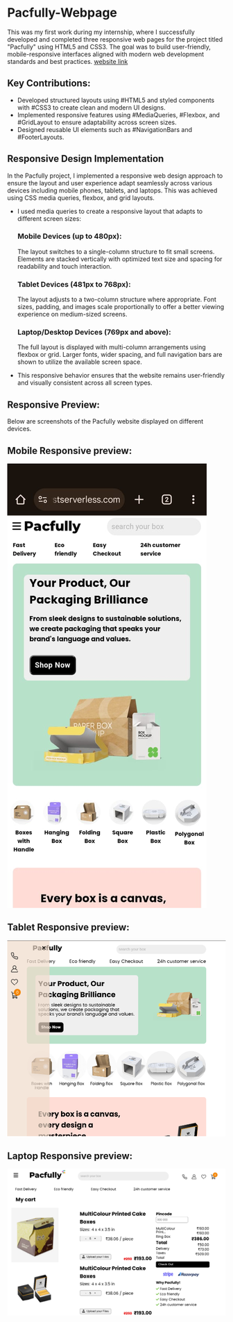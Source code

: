# Pacfully-Webpage
This was my first work during my internship, where I successfully developed and completed three responsive web pages for the project titled "Pacfully" using HTML5 and CSS3. The goal was to build user-friendly, mobile-responsive interfaces aligned with modern web development standards and best practices.
<a href="https://pacfully-890453698.development.catalystserverless.com/app/index.html"> website link</a>

## Key Contributions:
  - Developed structured layouts using #HTML5 and styled components with #CSS3 to create clean and modern UI designs.
  - Implemented responsive features using #MediaQueries, #Flexbox, and #GridLayout to ensure adaptability across screen sizes.
  - Designed reusable UI elements such as #NavigationBars and #FooterLayouts.
## Responsive Design Implementation
In the Pacfully project, I implemented a responsive web design approach to ensure the layout and user experience adapt seamlessly across various devices including mobile phones, tablets, and laptops. This was achieved using CSS media queries, flexbox, and grid layouts.
- I used media queries to create a responsive layout that adapts to different screen sizes:
  ### Mobile Devices (up to 480px):
  The layout switches to a single-column structure to fit small screens. Elements are stacked vertically with optimized text size and spacing for readability and touch interaction. 
  ### Tablet Devices (481px to 768px):
  The layout adjusts to a two-column structure where appropriate. Font sizes, padding, and images scale proportionally to offer a better viewing experience on medium-sized screens. 
  ### Laptop/Desktop Devices (769px and above):
  The full layout is displayed with multi-column arrangements using flexbox or grid. Larger fonts, wider spacing, and full navigation bars are shown to utilize the available screen space.

- This responsive behavior ensures that the website remains user-friendly and visually consistent across all screen types.

## Responsive Preview:
Below are screenshots of the Pacfully website displayed on different devices.

## Mobile Responsive preview:
![screenshot](https://github.com/hariharanr8/Pacfully-Webpage/blob/68699ce0f853ee34b6ecb6b70be5bead94df2528/Responsive%20images/mobile.jpg)

## Tablet Responsive preview:
![screenshot](https://github.com/hariharanr8/Pacfully-Webpage/blob/85e9781a71142ff4499f267ddc3a78c99044ce2b/Responsive%20images/tablet.png)

## Laptop Responsive preview:
![screenshot](https://github.com/hariharanr8/Pacfully-Webpage/blob/85e9781a71142ff4499f267ddc3a78c99044ce2b/Responsive%20images/laptop.png)
